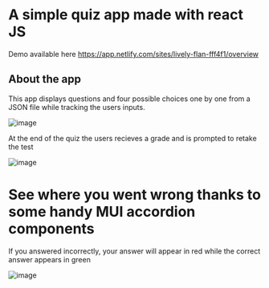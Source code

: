 # A simple quiz app made with react JS

Demo available here https://app.netlify.com/sites/lively-flan-fff4f1/overview

## About the app

This app displays questions and four possible choices one by one from a JSON file while tracking the users inputs.

![image](https://user-images.githubusercontent.com/113940871/195732100-ae8a550e-828f-4e14-b656-d39b290412c6.png)


At the end of the quiz the users recieves a grade and is prompted to retake the test

![image](https://user-images.githubusercontent.com/113940871/195732089-85995c03-a7c9-43e2-acfb-deef09b12ea0.png)

# See where you went wrong thanks to some handy MUI accordion components

If you answered incorrectly, your answer will appear in red while the correct answer appears in green

![image](https://user-images.githubusercontent.com/113940871/195732914-9379ba18-0eb1-4d48-9f4d-ae1950fdbab3.png)







